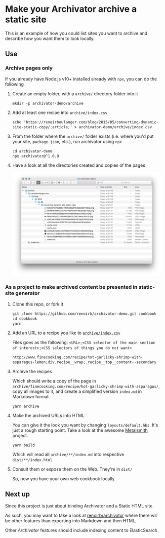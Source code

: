 # Make your Archivator archive a static site

This is an example of how you could list sites you want to archive
and describe how you want them to look locally.

## Use

### Archive pages only

If you already have Node.js v10+ installed already with `npx`, you can do the following

1. Create an empty folder, with a `archive/` directory folder into it

   ```console
   mkdir -p archivator-demo/archive
   ```

1. Add at least one recipe into `archive/index.csv`

   ```console
   echo 'https://renoirboulanger.com/blog/2015/05/converting-dynamic-site-static-copy/;article;' > archivator-demo/archive/index.csv
   ```

1. From the folder where the `archive/` folder exists (i.e. where you'd put your site, `package.json`, etc.), run archivator using `npx`

   ```console
   cd archivator-demo
   npx archivator@^1.0.0
   ```

1. Have a look at all the directories created and copies of the pages

   ![archive directory now has a copy of the page with its assets](./Screenshot-Archive-One-Site.png)

### As a project to make archived content be presented in static-site generator

1. Clone this repo, or fork it

   ```console
   git clone https://github.com/renoirb/archivator-demo.git cookbook
   cd cookbook
   yarn
   ```

1. Add an URL to a recipe you like to [`archive/index.csv`](./archive/index.csv)

    Files goes as the following: `<URL>;<CSS selector of the main section of interest>;<CSS selectors of things you do not want>`

      ```csv
      http://www.finecooking.com/recipe/hot-garlicky-shrimp-with-asparagus-lemon;div.recipe__wrap;.recipe__top__content--secondary
      ```

1. Archive the recipes

    Which should write a copy of the page in `archive/finecooking.com/recipe/hot-garlicky-shrimp-with-asparagus/`,
    copy all images to it, and create a simplified version `index.md` in Markdown format.

      ```console
      yarn archive
      ```

1. Make the archived URLs into HTML

    You can give it the look you want by changing `layouts/default.hbs`. It's just a rough starting point.
    Take a look at the awesome [Metalsmith](http://www.metalsmith.io/) project.

      ```console
      yarn build
      ```

    Which will read all `archive/**/index.md` into respective `dist/**/index.html`

3. Consult them or expose them on the Web. They're in `dist/`

    So, now you have your own web cookbook locally.


## Next up

Since this project is just about binding Archivator and a Static HTML site.

As such, you may want to take a look at [renoirb/archivator](https://github.com/renoirb/archivator)
where there will be other features than exporting into Markdown and then HTML.

Other *Archivator* features should include indexing content to ElasticSearch.
